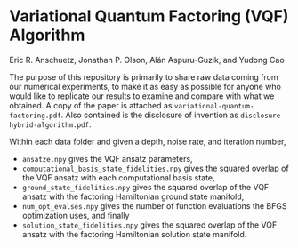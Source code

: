 # Variational Quantum Factoring (VQF) Algorithm

Eric R. Anschuetz, Jonathan P. Olson, Alán Aspuru-Guzik, and Yudong Cao

The purpose of this repository is primarily to share raw data coming from our numerical experiments, to make it as easy as possible for anyone who would like to replicate our results to examine and compare with what we obtained. A copy of the paper is attached as `variational-quantum-factoring.pdf`. Also contained is the disclosure of invention as `disclosure-hybrid-algorithm.pdf`.

Within each data folder and given a depth, noise rate, and iteration number,
* `ansatze.npy` gives the VQF ansatz parameters,
* `computational_basis_state_fidelities.npy` gives the squared overlap of the VQF ansatz with each computational basis state,
* `ground_state_fidelities.npy` gives the squared overlap of the VQF ansatz with the factoring Hamiltonian ground state manifold,
* `num_opt_evalses.npy` gives the number of function evaluations the BFGS optimization uses, and finally
* `solution_state_fidelities.npy` gives the squared overlap of the VQF ansatz with the factoring Hamiltonian solution state manifold.

